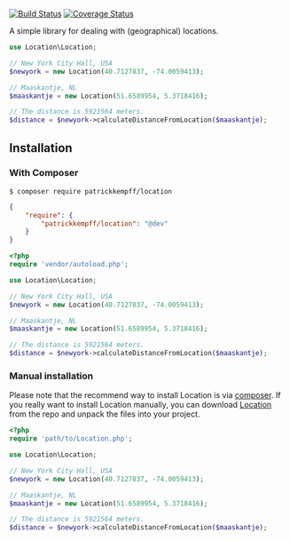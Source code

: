 [![Build Status](https://travis-ci.org/patrickkempff/Location.svg?branch=master)](https://travis-ci.org/patrickkempff/Location)
[![Coverage Status](https://coveralls.io/repos/github/patrickkempff/Location/badge.svg?branch=master)](https://coveralls.io/github/patrickkempff/Location?branch=master)


A simple library for dealing with (geographical) locations.

```php
use Location\Location;

// New York City Hall, USA
$newyork = new Location(40.7127837, -74.0059413); 

// Maaskantje, NL
$maaskantje = new Location(51.6589954, 5.3718416);

// The distance is 5921564 meters.
$distance = $newyork->calculateDistanceFromLocation($maaskantje);

```


## Installation

### With Composer

```
$ composer require patrickkempff/location
```

```json
{
    "require": {
        "patrickkempff/location": "@dev"
    }
}
```

```php
<?php
require 'vendor/autoload.php';

use Location\Location;

// New York City Hall, USA
$newyork = new Location(40.7127837, -74.0059413); 

// Maaskantje, NL
$maaskantje = new Location(51.6589954, 5.3718416);

// The distance is 5921564 meters.
$distance = $newyork->calculateDistanceFromLocation($maaskantje);
```


### Manual installation

Please note that the recommend way to install Location is via [composer](http://getcomposer.org/). If you really want to install Location manually, you can download [Location](https://github.com/patrickkempff/Location/archive/master.zip) from the repo and unpack the files into your project.

```php
<?php
require 'path/to/Location.php';

use Location\Location;

// New York City Hall, USA
$newyork = new Location(40.7127837, -74.0059413); 

// Maaskantje, NL
$maaskantje = new Location(51.6589954, 5.3718416);

// The distance is 5921564 meters.
$distance = $newyork->calculateDistanceFromLocation($maaskantje);
```
